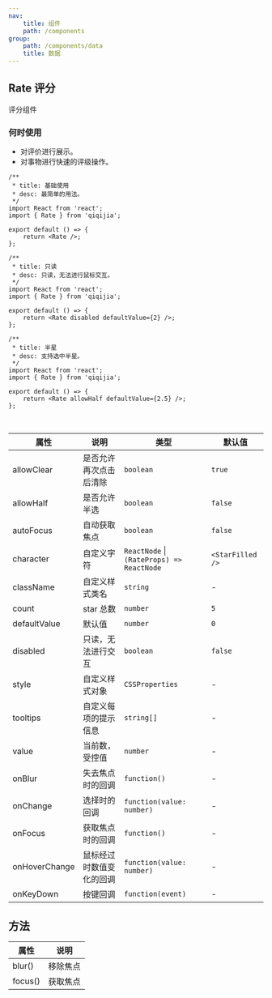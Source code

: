 ```yaml
---
nav:
    title: 组件
    path: /components
group:
    path: /components/data
    title: 数据
---
```


## Rate 评分

评分组件

### 何时使用

-   对评价进行展示。
-   对事物进行快速的评级操作。

<div class="fu-code-block-row">

<div class="fu-code-block-col-2-1">

```tsx
/**
 * title: 基础使用
 * desc: 最简单的用法。
 */
import React from 'react';
import { Rate } from 'qiqijia';

export default () => {
    return <Rate />;
};
```

```tsx
/**
 * title: 只读
 * desc: 只读，无法进行鼠标交互。
 */
import React from 'react';
import { Rate } from 'qiqijia';

export default () => {
    return <Rate disabled defaultValue={2} />;
};
```

</div>

<div class="fu-code-block-col-2-1">

```tsx
/**
 * title: 半星
 * desc: 支持选中半星。
 */
import React from 'react';
import { Rate } from 'qiqijia';

export default () => {
    return <Rate allowHalf defaultValue={2.5} />;
};
```

</div>

</div>

<br />

| 属性 | 说明 | 类型 | 默认值 |
| --- | --- | --- | --- |
| allowClear | 是否允许再次点击后清除 | `boolean` | `true` |
| allowHalf | 是否允许半选 | `boolean` | `false` |
| autoFocus | 自动获取焦点 | `boolean` | `false` |
| character | 自定义字符 | `ReactNode` \| `(RateProps) => ReactNode` | `<StarFilled />` |
| className | 自定义样式类名 | `string` | - |
| count | star 总数 | `number` | `5` |
| defaultValue | 默认值 | `number` | `0` |
| disabled | 只读，无法进行交互 | `boolean` | `false` |
| style | 自定义样式对象 | `CSSProperties` | - |
| tooltips | 自定义每项的提示信息 | `string[]` | - |
| value | 当前数，受控值 | `number` | - |
| onBlur | 失去焦点时的回调 | `function()` | - |
| onChange | 选择时的回调 | `function(value: number)` | - |
| onFocus | 获取焦点时的回调 | `function()` | - |
| onHoverChange | 鼠标经过时数值变化的回调 | `function(value: number)` | - |
| onKeyDown | 按键回调 | `function(event)` | - |

## 方法

| 属性    | 说明     |
| ------- | -------- |
| blur()  | 移除焦点 |
| focus() | 获取焦点 |
